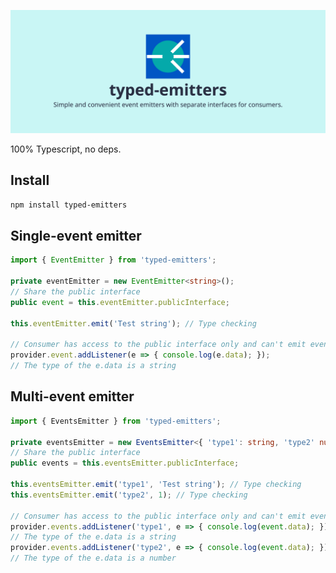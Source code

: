 ![typed-emitters | Simple and convenient event emitters with separate interfaces for consumers.](https://raw.githubusercontent.com/denvifer/typed-emitters/master/docs/image.png)

100% Typescript, no deps.

## Install

```bash
npm install typed-emitters
```

## Single-event emitter

```typescript
import { EventEmitter } from 'typed-emitters';

private eventEmitter = new EventEmitter<string>();
// Share the public interface
public event = this.eventEmitter.publicInterface;

this.eventEmitter.emit('Test string'); // Type checking

// Consumer has access to the public interface only and can't emit events
provider.event.addListener(e => { console.log(e.data); });
// The type of the e.data is a string
```

## Multi-event emitter

```typescript
import { EventsEmitter } from 'typed-emitters';

private eventsEmitter = new EventsEmitter<{ 'type1': string, 'type2' number }>();
// Share the public interface
public events = this.eventsEmitter.publicInterface;

this.eventsEmitter.emit('type1', 'Test string'); // Type checking
this.eventsEmitter.emit('type2', 1); // Type checking

// Consumer has access to the public interface only and can't emit events
provider.events.addListener('type1', e => { console.log(event.data); });
// The type of the e.data is a string
provider.events.addListener('type2', e => { console.log(event.data); });
// The type of the e.data is a number
```



